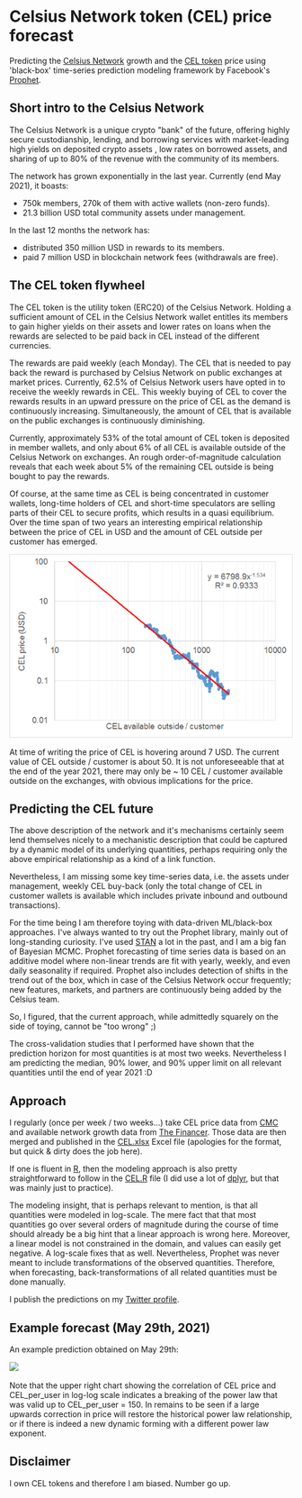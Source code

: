 # Celsius Network token (CEL) price forecast
Predicting the [Celsius Network](https://celsius.network) growth and the [CEL token](https://celsius.network/cel-token-explained/) price using 'black-box' time-series prediction modeling framework by Facebook's [Prophet](https://facebook.github.io/prophet/).

## Short intro to the Celsius Network

The Celsius Network is a unique crypto "bank" of the future, offering highly secure custodianship, lending, and borrowing services with market-leading high yields on deposited crypto assets , low rates on borrowed assets, and sharing of up to 80% of the revenue with the community of its members. 

The network has grown exponentially in the last year. Currently (end May 2021), it boasts:

- 750k members, 270k of them with active wallets (non-zero funds).
- 21.3 billion USD total community assets under management.

In the last 12 months the network has:

- distributed 350 million USD in rewards to its members.
- paid 7 million USD in blockchain network fees (withdrawals are free).

## The CEL token flywheel 

The CEL token is the utility token (ERC20) of the Celsius Network. Holding a sufficient amount of CEL in the Celsius Network wallet entitles its members to gain higher yields on their assets and lower rates on loans when the rewards are selected to  be paid back in CEL instead of the different currencies. 

The rewards are paid weekly (each Monday). The CEL that is needed to pay back the reward is purchased by Celsius Network on public exchanges at market prices. Currently, 62.5% of Celsius Network users have opted in to receive the weekly rewards in CEL. This weekly buying of CEL to cover the rewards results in an upward pressure on the price of CEL as the demand is continuously increasing. Simultaneously, the amount of CEL that is available on the public exchanges is continuously diminishing.

Currently, approximately 53% of the total amount of CEL token is deposited in member wallets, and only about 6% of all CEL is available outside of the Celsius Network on exchanges. An rough order-of-magnitude calculation reveals that each week about 5% of the remaining CEL outside is being bought to pay the rewards. 

Of course, at the same time as CEL is being concentrated in customer wallets, long-time holders of CEL and short-time speculators are selling parts of their CEL to secure profits, which results in a quasi equilibrium. Over the time span of two years an interesting empirical relationship between the price of CEL in USD and the amount of CEL outside per customer has emerged.

![](img\correlation.png)

At time of writing the price of CEL is hovering around 7 USD. The current value of CEL outside / customer is about 50. It is not unforeseeable that at the end of the year 2021, there may only be ~ 10 CEL / customer available outside on the exchanges, with obvious implications for the price.

## Predicting the CEL future

The above description of the network and it's mechanisms certainly seem lend themselves nicely to a mechanistic description that could be captured by a dynamic model of its underlying quantities, perhaps requiring only the above empirical relationship as a kind of a link function.

Nevertheless, I am missing some key time-series data, i.e. the assets under management, weekly CEL buy-back (only the total change of CEL in customer wallets is available which includes private inbound and outbound transactions).

For the time being I am therefore toying with data-driven ML/black-box approaches. I've always wanted to try out the Prophet library, mainly out of long-standing curiosity. I've used [STAN](https://mc-stan.org/) a lot in the past, and I am a big fan of Bayesian MCMC. Prophet forecasting of time series data is based on an additive model where non-linear trends are fit with yearly, weekly, and even daily seasonality if required. Prophet also includes  detection of shifts in the trend out of the box, which in case of the Celsius Network occur frequently; new features, markets, and partners are continuously being added by the Celsius team. 

So, I figured, that the current approach, while admittedly squarely on the side of toying, cannot be "too wrong" ;) 

The cross-validation studies that I performed have shown that the prediction horizon for most quantities is at most two weeks. Nevertheless I am predicting the median, 90% lower, and 90% upper limit on all relevant quantities until the end of year 2021 :D

## Approach

I regularly (once per week / two weeks...) take CEL price data from [CMC](https://coinmarketcap.com/currencies/celsius/historical-data/) and available network growth data from [The Financer](https://www.thefinancer.org/?page=coin&id=celsius-degree-token). Those data are then merged and published in the [CEL.xlsx](CEL.xlsx) Excel file (apologies for the format, but quick & dirty does the job here).

If one is fluent in [R](https://www.r-project.org/), then the modeling approach is also pretty straightforward to follow in the [CEL.R](CEL.R) file (I did use a lot of [dplyr](https://dplyr.tidyverse.org/), but that was mainly just to practice).

The modeling insight, that is perhaps relevant to mention, is that all quantities were modeled in log-scale. The mere fact that that most quantities go over several orders of magnitude during the course of time should already be a big hint that a linear approach is wrong here. Moreover, a linear model is not constrained in the domain, and values can easily get negative. A log-scale fixes that as well. Nevertheless, Prophet was never meant to include transformations of the observed quantities. Therefore, when forecasting, back-transformations of all related quantities must be done manually.

I publish the predictions on my [Twitter profile](https://twitter.com/hmatejx).

## Example forecast (May 29th, 2021)

An example prediction obtained on May 29th:

![](C:\Devel\CEL_forecast\img\example_prediction.png)

Note that the upper right chart showing the correlation of CEL price and CEL_per_user in log-log scale indicates a breaking of the power law that was valid up to CEL_per_user = 150. In remains to be seen if a large upwards correction in price will restore the historical power law relationship, or if there is indeed a new dynamic forming with a different power law exponent.

## Disclaimer

I own CEL tokens and therefore I am biased. Number go up.
